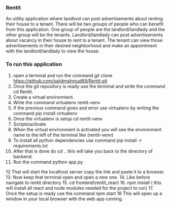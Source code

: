 ### Rentit

An utility application where landlord can post advertisements about renting their house to a tenant. There will be two groups of people who can benefit from this application. One group of people are the landlord/landlady and the other group will be the tenants. Landlord/landlady can post advertisements about vacancy in their house to rent to a tenant. The tenant can view those advertisements in their desired neighborhood and make an appointment with the landlord/landlady to view the house. 



### To run this application
1. open a terminal and run the command git clone https://github.com/sajidmahmud69/Rentit.git
2. Once the git repository is ready use the terminal and write the command cd Rentit.
3. Create a virtual environment.
4. Write the command virtualenv rentit-venv
5. If the previous command gives and error use virtualenv by writing the command pip install virtualenv
6. Once the virtualenv is setup cd rentit-venv
7. Scripts\activate
8. When the virtual environment is activated you will see the environment name to the left of the terminal like (rentit-venv)
9. To install all python dependencies use command pip install -r requirements.txt
10. After that is done do cd ..  this will take you back to the directory of backend.
11. Run the command python app.py

12 That will start the localhost server copy the link and paste it to a browser.
13. Now keep that terminal open and open a new one.
14. Like before navigate to rentit directory
15. cd frontend\rentit_react
16. npm install ( this will install all react and node modules needed for the project to run)
17. Once the setup is ready use the command npm start
18 This will open up a window in your local browser with the web app running.
